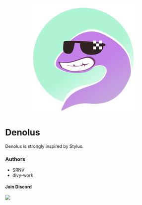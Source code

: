 <p align="center">
    <img src="/assets/denolus_official_logo.svg" width="350">
</p>

# Denolus

Denolus is strongly inspired by Stylus.

### Authors

* SRNV
* divy-work

#### Join Discord

[![](https://discordapp.com/api/guilds/715564894904123424/widget.png?style=banner2)](https://discord.gg/uqywa4W)
